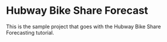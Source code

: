 # Hubway Bike Share Forecast

This is the sample project that goes with the Hubway Bike Share Forecasting tutorial.

